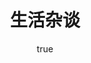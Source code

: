 ---
pageComponent:
  name: Catalogue
  data:
    path: 04.生活杂谈
    imgUrl: /img/other.png
    description: 记录生活
title: 生活杂谈
permalink: /life/
sidebar: false
article: false
comment: false
editLink: false
author:
  name: pursuit
  link: https://github.com/unique-pure
---